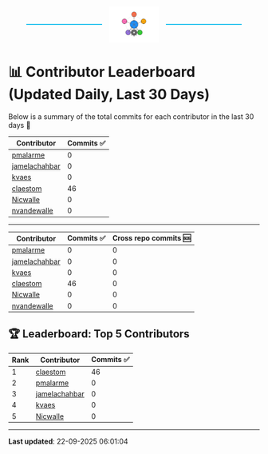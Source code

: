 <p align="center">
  <span style="display: inline-block; width: 30%; border-top: 2px solid #1bbfed; vertical-align: middle;"></span>
  <img src="../logo/belengexplogo.png" alt="Innersource Logo" style="width:20%; vertical-align: middle; margin: 0 10px;" />
  <span style="display: inline-block; width: 30%; border-top: 2px solid #1bbfed; vertical-align: middle;"></span>
</p> 

# 📊 Contributor Leaderboard (Updated Daily, Last 30 Days)

Below is a summary of the total commits for each contributor in the last 30 days 🚀

| Contributor  | Commits ✅ | 
|-------------| --------|
| [pmalarme](https://github.com/pmalarme) | 0 | 
| [jamelachahbar](https://github.com/jamelachahbar) | 0 | 
| [kvaes](https://github.com/kvaes) | 0 | 
| [claestom](https://github.com/claestom) | 46 | 
| [Nicwalle](https://github.com/Nicwalle) | 0 | 
| [nvandewalle](https://github.com/nvandewalle) | 0 | 

----

| Contributor  | Commits ✅ | Cross  repo commits 🆘 |
|-------------| --------| --------|
| [pmalarme](https://github.com/pmalarme) | 0 | 0 | 
| [jamelachahbar](https://github.com/jamelachahbar) | 0 | 0 | 
| [kvaes](https://github.com/kvaes) | 0 | 0 | 
| [claestom](https://github.com/claestom) | 46 | 0 | 
| [Nicwalle](https://github.com/Nicwalle) | 0 | 0 | 
| [nvandewalle](https://github.com/nvandewalle) | 0 | 0 | 

## 🏆 Leaderboard: Top 5 Contributors 

| Rank | Contributor | Commits ✅ |
|------|-------------|---------|
| 1 | [claestom](https://github.com/claestom) | 46 |
| 2 | [pmalarme](https://github.com/pmalarme) | 0 |
| 3 | [jamelachahbar](https://github.com/jamelachahbar) | 0 |
| 4 | [kvaes](https://github.com/kvaes) | 0 |
| 5 | [Nicwalle](https://github.com/Nicwalle) | 0 |

----

**Last updated**: 22-09-2025 06:01:04